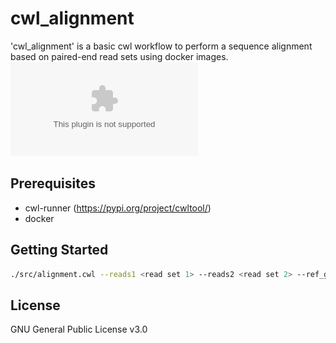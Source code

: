 # cwl_alignment

'cwl_alignment' is a basic cwl workflow to perform a sequence alignment based on paired-end read sets using docker images.
![alt text](graph.ps)

## Prerequisites

* cwl-runner (https://pypi.org/project/cwltool/)
* docker

## Getting Started

```bash
./src/alignment.cwl --reads1 <read set 1> --reads2 <read set 2> --ref_genome <reference genome with index created by bwa-mem2> --n_threads <number of threads>
```

## License

GNU General Public License v3.0
